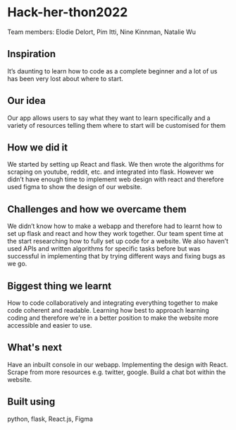 # Hack-her-thon2022

Team members: Elodie Delort, Pim Itti, Nine Kinnman, Natalie Wu 

## Inspiration 
It’s daunting to learn how to code as a complete beginner and a lot of us has been very lost about where to start. 

## Our idea 
Our app allows users to say what they want to learn specifically and a variety of resources telling them where to start will be customised for them 

## How we did it 
We started by setting up React and flask. We then wrote the algorithms for scraping on youtube, reddit, etc. and integrated into flask. However we didn’t have enough time to implement web design with react and therefore used figma to show the design of our website. 

## Challenges and how we overcame them 
We didn’t know how to make a webapp and therefore had to learnt how to set up flask and react and how they work together. Our team spent time at the start researching how to fully set up code for a website. 
We also haven’t used APIs and written algorithms for specific tasks before but was successful in implementing that by trying different ways and fixing bugs as we go. 

## Biggest thing we learnt 
How to code collaboratively and integrating everything together to make code coherent and readable.
Learning how best to approach learning coding and therefore we’re in a better position to make the website more accessible and easier to use. 

## What's next 
Have an inbuilt console in our webapp. 
Implementing the design with React. 
Scrape from more resources e.g. twitter, google. 
Build a chat bot within the website. 

## Built using
python, flask, React.js, Figma
